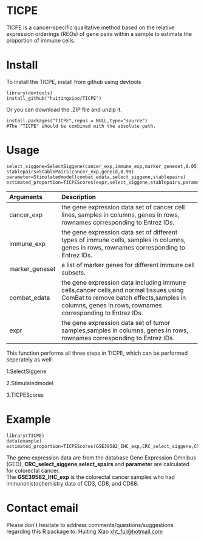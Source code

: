 # TICPE
TICPE is a cancer-specific qualitative method based on the relative expression orderings (REOs) of gene pairs within a sample to estimate the proportion of immune cells.

# Install
To install the TICPE, install from github using devtools
```
library(devtools)
install_github("huitingxiao/TICPE")
```
Or you can download the .ZIP file and unzip it.
```
install.packages("TICPE",repos = NULL,type="source")
#The "TICPE" should be combined with the absolute path.
```
# Usage
```
select_siggene=SelectSiggene(cancer_exp,immune_exp,marker_geneset,0.05)
stablepairs=StablePairs(cancer_exp,geneid,0.99)
parameter=Stimulatedmodel(combat_edata,select_siggene,stablepairs)
estimated_proportion=TICPEScores(expr,select_siggene,stablepairs,parameter,0.5)
```
Arguments|Description
:--|:---
cancer_exp|the gene expression data set of cancer cell lines, samples in columns, genes in rows, rownames corresponding to Entrez IDs.
immune_exp|the gene expression data set of different types of immune cells, samples in columns, genes in rows, rownames corresponding to Entrez IDs.
marker_geneset|a list of marker genes for different immune cell subsets.
combat_edata| the gene expression data including immune cells,cancer cells,and normal tissues using ComBat to remove batch effects,samples in columns, genes in rows, rownames corresponding to Entrez IDs.
expr| the gene expression data set of tumor samples,samples in columns, genes in rows, rownames corresponding to Entrez IDs.

This function performs all three steps in TICPE, which can be performed seperately as well:

1.SelectSiggene

2.Stimulatedmodel

3.TICPEScores

# Example
```
library(TICPE)
data(example)
estimated_proportion=TICPEScores(GSE39582_IHC_exp,CRC_select_siggene,CRC_stable_pairs,parameter,0.5)
```
The gene expression data are from the database Gene Expression Omnibus (GEO), **CRC_select_siggene**,**select_spairs** and **parameter** are calculated for colorectal cancer.  
The **GSE39582_IHC_exp** is the colorectal cancer samples who had immunohistochemistry data of CD3, CD8, and CD68.

# Contact email
Please don't hesitate to address comments/questions/suggestions regarding this R package to: Huiting Xiao xht_fuj@hotmail.com
